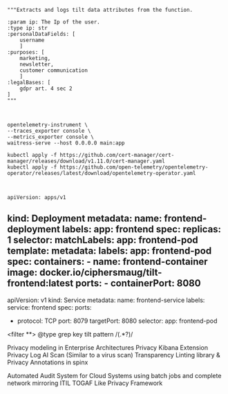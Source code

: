     """Extracts and logs tilt data attributes from the function.

    :param ip: The Ip of the user.
    :type ip: str
    :personalDataFields: [
        username
        ]
    :purposes: [
        marketing,
        newsletter,
        customer communication
        ]
    :legalBases: [
        gdpr art. 4 sec 2
    ]
    """



    opentelemetry-instrument \
    --traces_exporter console \
    --metrics_exporter console \
    waitress-serve --host 0.0.0.0 main:app

    kubectl apply -f https://github.com/cert-manager/cert-manager/releases/download/v1.11.0/cert-manager.yaml
    kubectl apply -f https://github.com/open-telemetry/opentelemetry-operator/releases/latest/download/opentelemetry-operator.yaml



    apiVersion: apps/v1
kind: Deployment
metadata:
  name: frontend-deployment
  labels:
    app: frontend
spec:
  replicas: 1
  selector:
    matchLabels:
      app: frontend-pod
  template:
    metadata:
      labels:
        app: frontend-pod
    spec:
      containers:
      - name: frontend-container
        image: docker.io/ciphersmaug/tilt-frontend:latest
        ports:
        - containerPort: 8080
---
apiVersion: v1
kind: Service
metadata:
  name: frontend-service
  labels:
    service: frontend
spec:
  ports:
  - protocol: TCP
    port: 8079
    targetPort: 8080
  selector:
    app: frontend-pod



<filter **>
  @type grep
  <regexp>
    key tilt
    pattern /(.*?)/
  </regexp>
</filter>

Privacy modeling in Enterprise Architectures
Privacy Kibana Extension
Privacy Log AI Scan (Similar to a virus scan)
Transparency
Linting library & Privacy Annotations in spinx

Automated Audit System for Cloud Systems using batch jobs and complete network mirroring
ITIL TOGAF Like Privacy Framework

